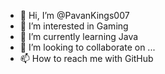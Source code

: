 - 👋 Hi, I’m @PavanKings007
- 👀 I’m interested in Gaming
- 🌱 I’m currently learning Java
- 💞️ I’m looking to collaborate on ...
- 📫 How to reach me with GitHub

<!---
PavanKings007/PavanKings007 is a ✨ special ✨ repository because its `README.md` (this file) appears on your GitHub profile.
You can click the Preview link to take a look at your changes.
--->
